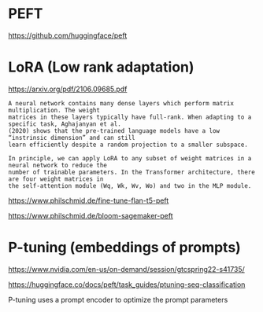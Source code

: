 
# PEFT

https://github.com/huggingface/peft

# LoRA (Low rank adaptation)

https://arxiv.org/pdf/2106.09685.pdf


```
A neural network contains many dense layers which perform matrix multiplication. The weight
matrices in these layers typically have full-rank. When adapting to a specific task, Aghajanyan et al.
(2020) shows that the pre-trained language models have a low “instrinsic dimension” and can still
learn efficiently despite a random projection to a smaller subspace.

In principle, we can apply LoRA to any subset of weight matrices in a neural network to reduce the
number of trainable parameters. In the Transformer architecture, there are four weight matrices in
the self-attention module (Wq, Wk, Wv, Wo) and two in the MLP module.
```

https://www.philschmid.de/fine-tune-flan-t5-peft

https://www.philschmid.de/bloom-sagemaker-peft  

# P-tuning (embeddings of prompts)

https://www.nvidia.com/en-us/on-demand/session/gtcspring22-s41735/

https://huggingface.co/docs/peft/task_guides/ptuning-seq-classification

P-tuning uses a prompt encoder to optimize the prompt parameters
